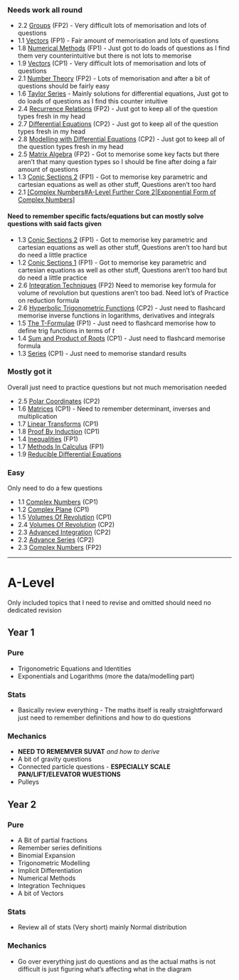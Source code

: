 ### Needs work all round

* 2.2 [Groups](Groups.md) (FP2)  - Very difficult lots of memorisation and lots of questions
* 1.1 [Vectors](Vectors.md#a-level-further-pure-1) (FP1) - Fair amount of memorisation and lots of questions
* 1.8 [Numerical Methods](Numerical%20Methods.md) (FP1) - Just got to do loads of questions as I find them very counterintuitive but there is not lots to memorise
* 1.9 [Vectors](Vectors.md) (CP1) - Very difficult lots of memorisation and lots of questions
* 2.1 [Number Theory](Number%20Theory.md) (FP2) - Lots of memorisation and after a bit of questions should be fairly easy
* 1.6 [Taylor Series](Taylor%20Series.md) - Mainly solutions for differential equations, Just got to do loads of questions as I find this counter intuitive 
* 2.4 [Recurrence Relations](Recurrence%20Relations.md) (FP2) - Just got to keep all of the question types fresh in my head
* 2.7 [Differential Equations](Differential%20Equations.md#a-level-further-core-2-solving) (CP2) - Just got to keep all of the question types fresh in my head
* 2.8 [Modelling with Differential Equations](Differential%20Equations.md#a-level-further-core-2-modelling) (CP2) - Just got to keep all of the question types fresh in my head
* 2.5 [Matrix Algebra](Matrices.md#a-level-further-pure-2-matrix-algebra) (FP2) - Got to memorise some key facts but there aren’t that many question types so I should be fine after doing a fair amount of questions
* 1.3 [Conic Sections 2](Conic%20Sections.md#a-level-further-pure-1-conic-sections-2) (FP1) - Got to memorise key parametric and cartesian equations as well as other stuff, Questions aren’t too hard
* 2.1 [\[Complex Numbers#A-Level Further Core 2|Exponential Form of Complex Numbers\]](CP2)

#### Need to remember specific facts/equations but can mostly solve questions with said facts given

* 1.3 [Conic Sections 2](Conic%20Sections.md#a-level-further-pure-1-conic-sections-2) (FP1) - Got to memorise key parametric and cartesian equations as well as other stuff, Questions aren’t too hard but do need a little practice
* 1.2 [Conic Sections 1](Conic%20Sections.md#a-level-further-pure-1-conic-sections-1) (FP1) - Got to memorise key parametric and cartesian equations as well as other stuff, Questions aren’t too hard but do need a little practice
* 2.6 [Integration Techniques](Integration.md#a-level-further-pure-2) (FP2) Need to memorise key formula for volume of revolution but questions aren’t too bad. Need lot’s of Practice on reduction formula
* 2.6 [Hyperbolic Trigonometric Functions](Hyperbolic%20Trigonometric%20Functions.md) (CP2) - Just need to flashcard memorise inverse functions in logarithms, derivatives and integrals
* 1.5 [The T-Formulae](The%20T-Formulae.md) (FP1) - Just need to flashcard memorise how to define trig functions in terms of $t$
* 1.4 [Sum and Product of Roots](Sum%20and%20Product%20of%20Roots.md) (CP1) - Just need to flashcard memorise formula
* 1.3 [Series](Series.md) (CP1) - Just need to memorise standard results

### Mostly got it

Overall just need to practice questions but not much memorisation needed

* 2.5 [Polar Coordinates](Polar%20Coordinates.md) (CP2)
* 1.6 [Matrices](Matrices.md) (CP1) - Need to remember determinant, inverses and multiplication
* 1.7 [Linear Transforms](Linear%20Transforms.md) (CP1)
* 1.8 [Proof By Induction](Proof%20By%20Induction.md) (CP1)
* 1.4 [Inequalities](Inequalities.md) (FP1)
* 1.7 [Methods In Calculus](Methods%20In%20Calculus.md) (FP1)
* 1.9 [Reducible Differential Equations](Differential%20Equations.md#a-level-further-pure-1-reducible-differential-equations)

### Easy

Only need to do a few questions

* 1.1 [Complex Numbers](Complex%20Numbers.md) (CP1)
* 1.2 [Complex Plane](Complex%20Plane.md) (CP1)
* 1.5 [Volumes Of Revolution](Volumes%20Of%20Revolution.md) (CP1)
* 2.4 [Volumes Of Revolution](Volumes%20Of%20Revolution.md) (CP2)
* 2.3 [Advanced Integration](Integration.md#a-level-further-core-2) (CP2)
* 2.2 [Advance Series](Series.md#a-level-further-core-2) (CP2)
* 2.3 [Complex Numbers](Complex%20Numbers.md#a-level-further-pure-2) (FP2)

---

# A-Level

Only included topics that I need to revise and omitted should need no dedicated revision

## Year 1

### Pure

* Trigonometric Equations and Identities
* Exponentials and Logarithms (more the data/modelling part)

### Stats

* Basically review everything - The maths itself is really straightforward just need to remember definitions and how to do questions

### Mechanics

* **NEED TO REMEMVER SUVAT** *and how to derive*
* A bit of gravity questions
* Connected particle questions - **ESPECIALLY SCALE PAN/LIFT/ELEVATOR WUESTIONS**
* Pulleys

## Year 2

### Pure

* A Bit of partial fractions
* Remember series definitions
* Binomial Expansion
* Trigonometric Modelling
* Implicit Differentiation
* Numerical Methods
* Integration Techniques
* A bit of Vectors

### Stats

* Review all of stats (Very short) mainly Normal distribution

### Mechanics

* Go over everything just do questions and as the actual maths is not difficult is just figuring what’s affecting what in the diagram
